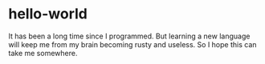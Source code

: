 # hello-world

It has been a long time since I programmed. But learning a new language will keep me from my brain becoming rusty and useless. 
So I hope this can take me somewhere.

